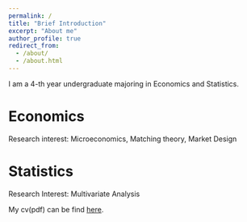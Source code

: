 ```yaml
---
permalink: /
title: "Brief Introduction"
excerpt: "About me"
author_profile: true
redirect_from: 
  - /about/
  - /about.html
---
```

I am a 4-th year undergraduate majoring in Economics and Statistics. 

Economics
======
Research interest: Microeconomics, Matching theory, Market Design


Statistics
======
Research Interest: Multivariate Analysis

My cv(pdf) can be find  [here](https://leonequ.github.io/files/cv_leone_QU_phd.pdf).

